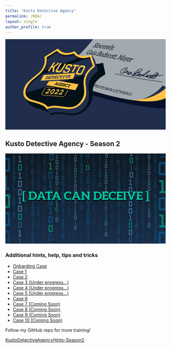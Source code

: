 ```yaml
---
title: "Kusto Detective Agency"
permalink: /KDA/
layout: single
author_profile: true
---
```


![](/assets/KDA1.png)

## Kusto Detective Agency - Season 2

![](/assets/KDA2.png)

### Additional hints, help, tips and tricks

* [Onbarding Case](https://github.com/pthoor/KustoDetectiveAgencyHints-Season2/blob/main/_Onboarding.md)
* [Case 1](https://github.com/pthoor/KustoDetectiveAgencyHints-Season2/blob/main/Case_1.md)
* [Case 2](https://github.com/pthoor/KustoDetectiveAgencyHints-Season2/blob/main/Case_2.md)
* [Case 3 (Under progress...)](https://github.com/pthoor/KustoDetectiveAgencyHints-Season2/blob/main/Case_3.md)
* [Case 4 (Under progress...)](https://github.com/pthoor/KustoDetectiveAgencyHints-Season2/blob/main/Case_4.md)
* [Case 5 (Under progress...)](https://github.com/pthoor/KustoDetectiveAgencyHints-Season2/blob/main/Case_5.md)
* [Case 6](KDA_S2E6.md)
* [Case 7 (Coming Soon)]()
* [Case 8 (Coming Soon)]()
* [Case 9 (Coming Soon)]()
* [Case 10 (Coming Soon)]()


Follow my GitHub repo for more training!

[KustoDetectiveAgencyHints-Season2](https://github.com/pthoor/KustoDetectiveAgencyHints-Season2)